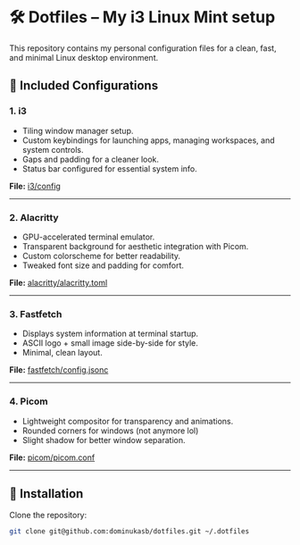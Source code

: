 # 🛠️ Dotfiles – My i3 Linux Mint setup

This repository contains my personal configuration files for a clean, fast, and minimal Linux desktop environment.

## 📂 Included Configurations

### 1. **i3**
- Tiling window manager setup.
- Custom keybindings for launching apps, managing workspaces, and system controls.
- Gaps and padding for a cleaner look.
- Status bar configured for essential system info.

**File:** [i3/config](.dotfiles/i3/config)

---

### 2. **Alacritty**
- GPU-accelerated terminal emulator.
- Transparent background for aesthetic integration with Picom.
- Custom colorscheme for better readability.
- Tweaked font size and padding for comfort.

**File:** [alacritty/alacritty.toml](.dotfiles/alacritty/alacritty.toml)

---

### 3. **Fastfetch**
- Displays system information at terminal startup.
- ASCII logo + small image side-by-side for style.
- Minimal, clean layout.

**File:** [fastfetch/config.jsonc](.dotfiles/fastfetch/config.jsonc)

---

### 4. **Picom**
- Lightweight compositor for transparency and animations.
- Rounded corners for windows (not anymore lol)
- Slight shadow for better window separation.

**File:** [picom/picom.conf](.dotfiles/picom/picom.conf)

---

## 🔗 Installation

Clone the repository:
```bash
git clone git@github.com:dominukasb/dotfiles.git ~/.dotfiles
